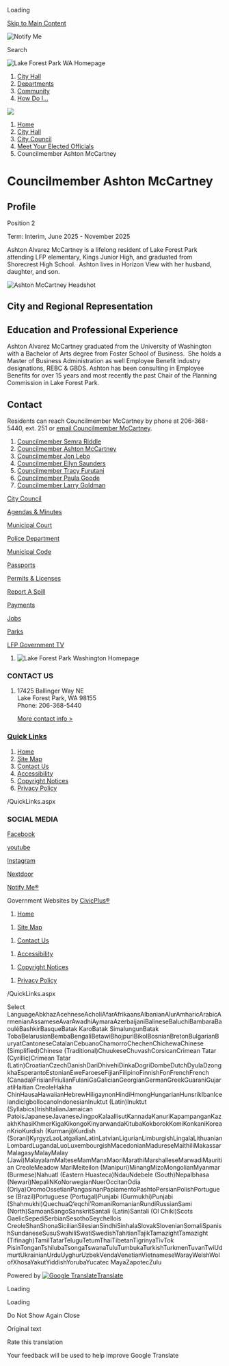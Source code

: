 Loading

[Skip to Main Content](https://www.cityoflfp.gov/708/Councilmember-Ashton-McCartney/)

![Notify Me](https://www.cityoflfp.gov/ImageRepository/Document?documentID=11311)

Search

![Lake Forest Park WA Homepage](https://www.cityoflfp.gov/ImageRepository/Document?documentID=11068)

1. [City Hall](https://www.cityoflfp.gov/27/City-Hall)
2. [Departments](https://www.cityoflfp.gov/8/Departments)
3. [Community](https://www.cityoflfp.gov/31/Community)
4. [How Do I...](https://www.cityoflfp.gov/9/How-Do-I)

<!--THE END-->

![](https://www.cityoflfp.gov/ImageRepository/Document?documentID=11071)

1. [Home](https://www.cityoflfp.gov)
2. [City Hall](https://www.cityoflfp.gov/27/City-Hall)
3. [City Council](https://www.cityoflfp.gov/102/City-Council)
4. [Meet Your Elected Officials](https://www.cityoflfp.gov/348/Meet-Your-Elected-Officials)
5. Councilmember Ashton McCartney

# Councilmember Ashton McCartney

## Profile

Position 2

Term: Interim, June 2025 - November 2025

Ashton Alvarez McCartney is a lifelong resident of Lake Forest Park attending LFP elementary, Kings Junior High, and graduated from Shorecrest High School.  Ashton lives in Horizon View with her husband, daughter, and son.  

![Ashton McCartney Headshot](https://www.cityoflfp.gov/ImageRepository/Document?documentID=12436 "Ashton McCartney Headshot")

## City and Regional Representation

## Education and Professional Experience

Ashton Alvarez McCartney graduated from the University of Washington with a Bachelor of Arts degree from Foster School of Business.  She holds a Master of Business Administration as well Employee Benefit industry designations, REBC &amp; GBDS. Ashton has been consulting in Employee Benefits for over 15 years and most recently the past Chair of the Planning Commission in Lake Forest Park. 

## Contact

Residents can reach Councilmember McCartney by phone at 206-368-5440, ext. 251 or [email Councilmember McCartney](mailto:%20amccartney@cityoflfp.gov).

1. [Councilmember Semra Riddle](https://www.cityoflfp.gov/444/Councilmember-Semra-Riddle)
2. [Councilmember Ashton McCartney](https://www.cityoflfp.gov/708/Councilmember-Ashton-McCartney)
3. [Councilmember Jon Lebo](https://www.cityoflfp.gov/455/Councilmember-Jon-Lebo)
4. [Councilmember Ellyn Saunders](https://www.cityoflfp.gov/456/Councilmember-Ellyn-Saunders)
5. [Councilmember Tracy Furutani](https://www.cityoflfp.gov/445/Councilmember-Tracy-Furutani)
6. [Councilmember Paula Goode](https://www.cityoflfp.gov/459/Councilmember-Paula-Goode)
7. [Councilmember Larry Goldman](https://www.cityoflfp.gov/461/Councilmember-Larry-Goldman)

[City Council](https://www.cityoflfp.gov/102/City-Council)

[Agendas &amp; Minutes](https://lakeforestpark-wa.municodemeetings.com)

[Municipal Court](https://www.cityoflfp.gov/147/Municipal-Court)

[Police Department](https://www.cityoflfp.gov/167/Police-Department)

[Municipal Code](https://www.codepublishing.com/wa/lakeforestpark)

[Passports](https://www.cityoflfp.gov/124)

[Permits &amp; Licenses](https://www.cityoflfp.gov/165/Permit-Center)

[Report A Spill](https://www.cityoflfp.gov/418/Report-a-Spill)

[Payments](https://www.cityoflfp.gov/533/Pay)

[Jobs](https://www.governmentjobs.com/careers/cityoflakeforestpark)

[Parks](https://www.cityoflfp.gov/213/Parks)

[LFP Government TV](https://www.cityoflfp.gov/660/LFP-Government-TV)

<!--THE END-->

1. ![Lake Forest Park Washington Homepage](https://www.cityoflfp.gov/ImageRepository/Document?documentId=11092)

### CONTACT US

1. 17425 Ballinger Way NE  
   Lake Forest Park, WA 98155  
   Phone: 206-368-5440
   
   [More contact info &gt;](https://www.cityoflfp.gov/Directory.aspx)

### [Quick Links](https://www.cityoflfp.gov/QuickLinks.aspx?CID=27)

1. [Home](https://www.cityoflfp.gov)
2. [Site Map](https://www.cityoflfp.gov/sitemap.aspx)
3. [Contact Us](https://www.cityoflfp.gov/directory.aspx)
4. [Accessibility](https://www.cityoflfp.gov/accessibility)
5. [Copyright Notices](https://www.cityoflfp.gov/site/copyright)
6. [Privacy Policy](https://www.cityoflfp.gov/575)

/QuickLinks.aspx

### SOCIAL MEDIA

[Facebook](https://www.cityoflfp.gov/facebook)

[youtube](https://www.cityoflfp.gov/youtube)

[Instagram](https://www.cityoflfp.gov/instagram)

[Nextdoor](https://www.cityoflfp.gov/nextdoor)

[Notify Me®](https://www.cityoflfp.gov/list.aspx)

Government Websites by [CivicPlus®](https://connect.civicplus.com/referral)

1. [Home](https://www.cityoflfp.gov)

<!--THE END-->

1. [Site Map](https://www.cityoflfp.gov/sitemap.aspx)

<!--THE END-->

1. [Contact Us](https://www.cityoflfp.gov/directory.aspx)

<!--THE END-->

1. [Accessibility](https://www.cityoflfp.gov/accessibility)

<!--THE END-->

1. [Copyright Notices](https://www.cityoflfp.gov/site/copyright)

<!--THE END-->

1. [Privacy Policy](https://www.cityoflfp.gov/575)

/QuickLinks.aspx

Select LanguageAbkhazAcehneseAcholiAfarAfrikaansAlbanianAlurAmharicArabicArmenianAssameseAvarAwadhiAymaraAzerbaijaniBalineseBaluchiBambaraBaouléBashkirBasqueBatak KaroBatak SimalungunBatak TobaBelarusianBembaBengaliBetawiBhojpuriBikolBosnianBretonBulgarianBuryatCantoneseCatalanCebuanoChamorroChechenChichewaChinese (Simplified)Chinese (Traditional)ChuukeseChuvashCorsicanCrimean Tatar (Cyrillic)Crimean Tatar (Latin)CroatianCzechDanishDariDhivehiDinkaDogriDombeDutchDyulaDzongkhaEsperantoEstonianEweFaroeseFijianFilipinoFinnishFonFrenchFrench (Canada)FrisianFriulianFulaniGaGalicianGeorgianGermanGreekGuaraniGujaratiHaitian CreoleHakha ChinHausaHawaiianHebrewHiligaynonHindiHmongHungarianHunsrikIbanIcelandicIgboIlocanoIndonesianInuktut (Latin)Inuktut (Syllabics)IrishItalianJamaican PatoisJapaneseJavaneseJingpoKalaallisutKannadaKanuriKapampanganKazakhKhasiKhmerKigaKikongoKinyarwandaKitubaKokborokKomiKonkaniKoreanKrioKurdish (Kurmanji)Kurdish (Sorani)KyrgyzLaoLatgalianLatinLatvianLigurianLimburgishLingalaLithuanianLombardLugandaLuoLuxembourgishMacedonianMadureseMaithiliMakassarMalagasyMalayMalay (Jawi)MalayalamMalteseMamManxMaoriMarathiMarshalleseMarwadiMauritian CreoleMeadow MariMeiteilon (Manipuri)MinangMizoMongolianMyanmar (Burmese)Nahuatl (Eastern Huasteca)NdauNdebele (South)Nepalbhasa (Newari)NepaliNKoNorwegianNuerOccitanOdia (Oriya)OromoOssetianPangasinanPapiamentoPashtoPersianPolishPortuguese (Brazil)Portuguese (Portugal)Punjabi (Gurmukhi)Punjabi (Shahmukhi)QuechuaQʼeqchiʼRomaniRomanianRundiRussianSami (North)SamoanSangoSanskritSantali (Latin)Santali (Ol Chiki)Scots GaelicSepediSerbianSesothoSeychellois CreoleShanShonaSicilianSilesianSindhiSinhalaSlovakSlovenianSomaliSpanishSundaneseSusuSwahiliSwatiSwedishTahitianTajikTamazightTamazight (Tifinagh)TamilTatarTeluguTetumThaiTibetanTigrinyaTivTok PisinTonganTshilubaTsongaTswanaTuluTumbukaTurkishTurkmenTuvanTwiUdmurtUkrainianUrduUyghurUzbekVendaVenetianVietnameseWarayWelshWolofXhosaYakutYiddishYorubaYucatec MayaZapotecZulu

Powered by [![Google Translate](https://www.gstatic.com/images/branding/googlelogo/1x/googlelogo_color_42x16dp.png)Translate](https://translate.google.com)

Loading

Loading

Do Not Show Again Close

Original text

Rate this translation

Your feedback will be used to help improve Google Translate